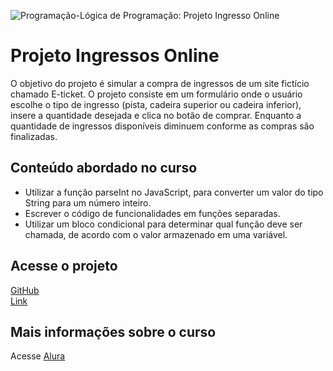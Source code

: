 ![Programação-Lógica de Programação: Projeto Ingresso Online](https://github.com/user-attachments/assets/d59319c8-446f-41e7-8821-6bd44e43f86f)

# Projeto Ingressos Online
O objetivo do projeto é simular a compra de ingressos de um site fictício chamado E-ticket. O projeto consiste em um formulário onde o usuário escolhe o tipo de ingresso (pista, cadeira superior ou cadeira inferior), insere a quantidade desejada e clica no botão de comprar. Enquanto a quantidade de ingressos disponíveis diminuem conforme as compras são finalizadas.

## Conteúdo abordado no curso
- Utilizar a função parseInt no JavaScript, para converter um valor do tipo String para um número inteiro.
- Escrever o código de funcionalidades em funções separadas.
- Utilizar um bloco condicional para determinar qual função deve ser chamada, de acordo com o valor armazenado em uma variável.

## Acesse o projeto 
[GitHub](https://github.com/lillianmartins/ingressos-online)  
[Link]() 

## Mais informações sobre o curso
Acesse [Alura](https://www.alura.com.br/curso-online-logica-programacao-praticando-desafios)

